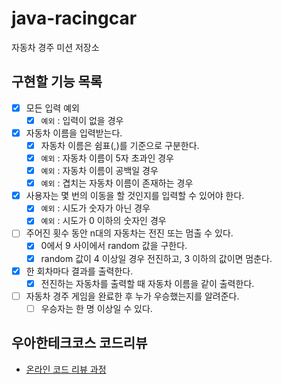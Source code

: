# java-racingcar

자동차 경주 미션 저장소

## 구현할 기능 목록

- [x] 모든 입력 예외
  - [x] `예외` : 입력이 없을 경우
- [x] 자동차 이름을 입력받는다.
  - [x] 자동차 이름은 쉼표(,)를 기준으로 구분한다.
  - [x] `예외` : 자동차 이름이 5자 초과인 경우
  - [x] `예외` : 자동차 이름이 공백일 경우
  - [x] `예외` : 겹치는 자동차 이름이 존재하는 경우 
- [x] 사용자는 몇 번의 이동을 할 것인지를 입력할 수 있어야 한다.
  - [x] `예외` : 시도가 숫자가 아닌 경우
  - [x] `예외` : 시도가 0 이하의 숫자인 경우
- [ ] 주어진 횟수 동안 n대의 자동차는 전진 또는 멈출 수 있다.
  - [x] 0에서 9 사이에서 random 값을 구한다.
  - [x] random 값이 4 이상일 경우 전진하고, 3 이하의 값이면 멈춘다.
- [x] 한 회차마다 결과를 출력한다.
  - [x] 전진하는 자동차를 출력할 때 자동차 이름을 같이 출력한다.
- [ ] 자동차 경주 게임을 완료한 후 누가 우승했는지를 알려준다. 
  - [ ] 우승자는 한 명 이상일 수 있다. 

## 우아한테크코스 코드리뷰

- [온라인 코드 리뷰 과정](https://github.com/woowacourse/woowacourse-docs/blob/master/maincourse/README.md)
